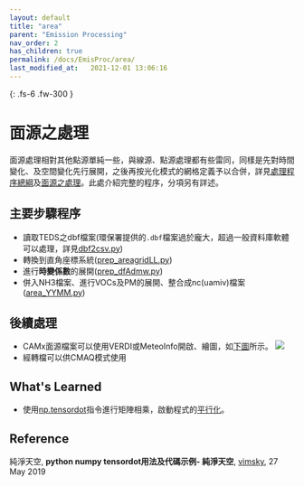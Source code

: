 ```yaml
---
layout: default
title: "area"
parent: "Emission Processing"
nav_order: 2
has_children: true
permalink: /docs/EmisProc/area/
last_modified_at:   2021-12-01 13:06:16
---
```


{: .fs-6 .fw-300 }

# 面源之處理

面源處理相對其他點源單純一些，與線源、點源處理都有些雷同，同樣是先對時間變化、及空間變化先行展開，之後再按光化模式的網格定義予以合併，詳見[處理程序總綱](https://sinotec2.github.io/jtd/docs/EmsProc/#處理程序總綱)及[面源之處理](https://sinotec2.github.io/jtd/docs/EmisProc/area/)。此處介紹完整的程序，分項另有詳述。

## 主要步驟程序
- 讀取TEDS之dbf檔案(環保署提供的`.dbf`檔案過於龐大，超過一般資料庫軟體可以處理，詳見[dbf2csv.py](https://sinotec2.github.io/jtd/docs/EmisProc/dbf2csv.py/))
- 轉換到直角座標系統([prep_areagridLL.py](https://sinotec2.github.io/jtd/docs/EmisProc/area/prep_areagridLL/))
- 進行**時變係數**的展開([prep_dfAdmw.py](https://sinotec2.github.io/jtd/docs/EmisProc/area/prep_TimVar/))
- 併入NH3檔案、進行VOCs及PM的展開、整合成nc(uamiv)檔案([area_YYMM.py](https://sinotec2.github.io/jtd/docs/EmisProc/area/area_YYMMinc/))

## 後續處理
- CAMx面源檔案可以使用VERDI或MeteoInfo開啟、繪圖，如[下圖](https://github.com/sinotec2/jtd/raw/main/assets/images/teds10-11CCRS.PNG)所示。
![](https://github.com/sinotec2/jtd/raw/main/assets/images/teds10-11CCRS.PNG)
- 經轉檔可以供CMAQ模式使用

## What's Learned
- 使用[np.tensordot](https://vimsky.com/zh-tw/examples/usage/python-numpy.tensordot.html)指令進行矩陣相乘，啟動程式的[平行化](https://sinotec2.github.io/jtd/docs/EmsProc/#numpyscipy的平行運作)。

## Reference
純淨天空, **python numpy tensordot用法及代碼示例- 純淨天空**, [vimsky](https://vimsky.com/zh-tw/examples/usage/python-numpy.tensordot.html), 27 May 2019